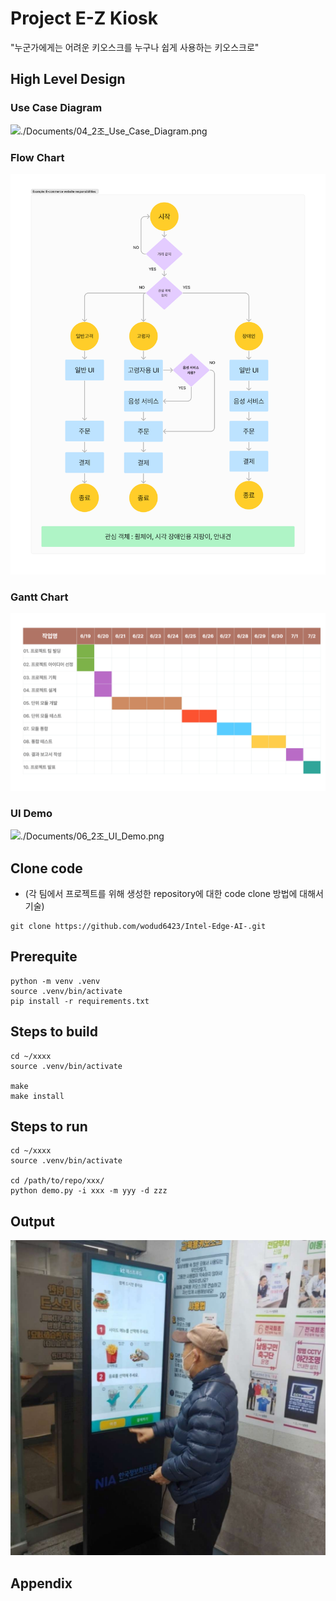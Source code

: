 # Project E-Z Kiosk

"누군가에게는 어려운 키오스크를 누구나 쉽게 사용하는 키오스크로"

## High Level Design

### Use Case Diagram
![./Documents/04_2조_Use_Case_Diagram.png](./Documents/04_2조_Use_Case_Diagram.png)

### Flow Chart
![./Documents/05_2조_순서도.png](./Documents/05_2조_순서도.png)

### Gantt Chart
![./Documents/07_2조_간트차트.png](./Documents/07_2조_간트차트.png)

### UI Demo
![./Documents/06_2조_UI_Demo.png](./Documents/06_2조_UI_Demo.png)

## Clone code

* (각 팀에서 프로젝트를 위해 생성한 repository에 대한 code clone 방법에 대해서 기술)

```shell
git clone https://github.com/wodud6423/Intel-Edge-AI-.git
```

## Prerequite

```shell
python -m venv .venv
source .venv/bin/activate
pip install -r requirements.txt
```

## Steps to build

```shell
cd ~/xxxx
source .venv/bin/activate

make
make install
```

## Steps to run

```shell
cd ~/xxxx
source .venv/bin/activate

cd /path/to/repo/xxx/
python demo.py -i xxx -m yyy -d zzz
```

## Output

![./view.png](./view.png)


## Appendix

